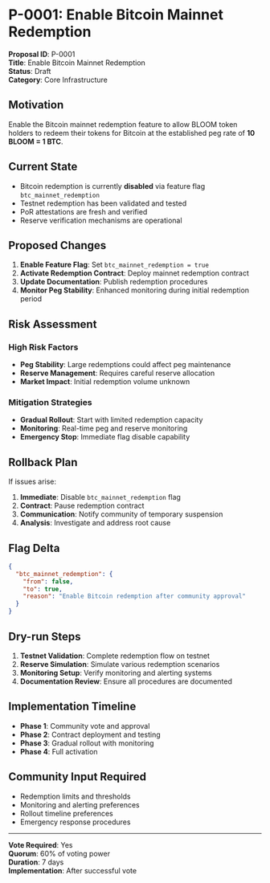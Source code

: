 # P-0001: Enable Bitcoin Mainnet Redemption

**Proposal ID**: P-0001  
**Title**: Enable Bitcoin Mainnet Redemption  
**Status**: Draft  
**Category**: Core Infrastructure  

## Motivation

Enable the Bitcoin mainnet redemption feature to allow BLOOM token holders to redeem their tokens for Bitcoin at the established peg rate of **10 BLOOM = 1 BTC**.

## Current State

- Bitcoin redemption is currently **disabled** via feature flag `btc_mainnet_redemption`
- Testnet redemption has been validated and tested
- PoR attestations are fresh and verified
- Reserve verification mechanisms are operational

## Proposed Changes

1. **Enable Feature Flag**: Set `btc_mainnet_redemption = true`
2. **Activate Redemption Contract**: Deploy mainnet redemption contract
3. **Update Documentation**: Publish redemption procedures
4. **Monitor Peg Stability**: Enhanced monitoring during initial redemption period

## Risk Assessment

### High Risk Factors
- **Peg Stability**: Large redemptions could affect peg maintenance
- **Reserve Management**: Requires careful reserve allocation
- **Market Impact**: Initial redemption volume unknown

### Mitigation Strategies
- **Gradual Rollout**: Start with limited redemption capacity
- **Monitoring**: Real-time peg and reserve monitoring
- **Emergency Stop**: Immediate flag disable capability

## Rollback Plan

If issues arise:
1. **Immediate**: Disable `btc_mainnet_redemption` flag
2. **Contract**: Pause redemption contract
3. **Communication**: Notify community of temporary suspension
4. **Analysis**: Investigate and address root cause

## Flag Delta

```json
{
  "btc_mainnet_redemption": {
    "from": false,
    "to": true,
    "reason": "Enable Bitcoin redemption after community approval"
  }
}
```

## Dry-run Steps

1. **Testnet Validation**: Complete redemption flow on testnet
2. **Reserve Simulation**: Simulate various redemption scenarios
3. **Monitoring Setup**: Verify monitoring and alerting systems
4. **Documentation Review**: Ensure all procedures are documented

## Implementation Timeline

- **Phase 1**: Community vote and approval
- **Phase 2**: Contract deployment and testing
- **Phase 3**: Gradual rollout with monitoring
- **Phase 4**: Full activation

## Community Input Required

- Redemption limits and thresholds
- Monitoring and alerting preferences
- Rollout timeline preferences
- Emergency response procedures

---

**Vote Required**: Yes  
**Quorum**: 60% of voting power  
**Duration**: 7 days  
**Implementation**: After successful vote
